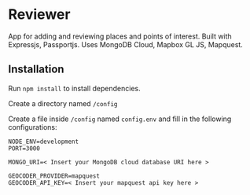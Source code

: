 # Reviewer

App for adding and reviewing places and points of interest. Built with Expressjs, Passportjs. Uses MongoDB Cloud, Mapbox GL JS, Mapquest.

## Installation

Run `npm install` to install dependencies.

Create a directory named `/config`

Create a file inside `/config` named `config.env` and fill in the following configurations:

```
NODE_ENV=development
PORT=3000

MONGO_URI=< Insert your MongoDB cloud database URI here >

GEOCODER_PROVIDER=mapquest
GEOCODER_API_KEY=< Insert your mapquest api key here >
```

